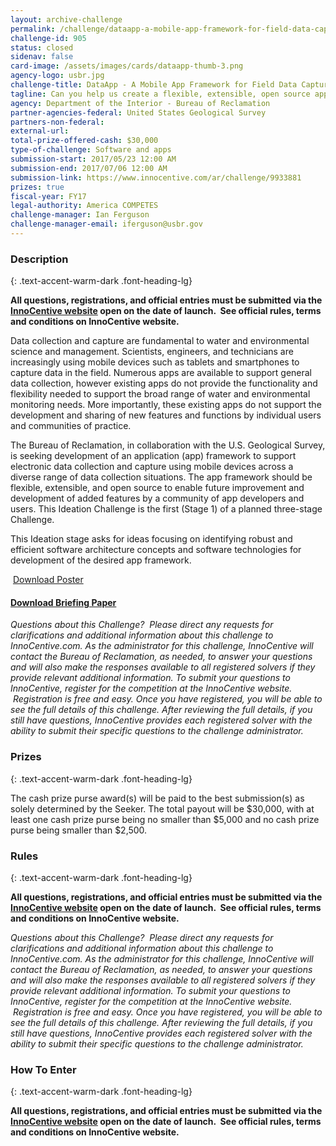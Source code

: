 ```yaml
---
layout: archive-challenge
permalink: /challenge/dataapp-a-mobile-app-framework-for-field-data-capture-stage-1/
challenge-id: 905
status: closed
sidenav: false
card-image: /assets/images/cards/dataapp-thumb-3.png
agency-logo: usbr.jpg
challenge-title: DataApp - A Mobile App Framework for Field Data Capture – Stage 1
tagline: Can you help us create a flexible, extensible, open source app for capturing field data?
agency: Department of the Interior - Bureau of Reclamation
partner-agencies-federal: United States Geological Survey
partners-non-federal: 
external-url:
total-prize-offered-cash: $30,000
type-of-challenge: Software and apps
submission-start: 2017/05/23 12:00 AM
submission-end: 2017/07/06 12:00 AM
submission-link: https://www.innocentive.com/ar/challenge/9933881
prizes: true
fiscal-year: FY17
legal-authority: America COMPETES
challenge-manager: Ian Ferguson
challenge-manager-email: iferguson@usbr.gov
---
```


<!-- Description start -->
### Description
{: .text-accent-warm-dark .font-heading-lg}

<p><strong>All questions, registrations, and official entries must be submitted via the <a href="https://www.innocentive.com/ar/challenge/9933881">InnoCentive website</a> open on the date of launch. &nbsp;See official rules, terms and conditions on InnoCentive website.</strong></p>
<p>Data collection and capture are fundamental to water and environmental science and management. Scientists, engineers, and technicians are increasingly using mobile devices such as tablets and smartphones to capture data in the field. Numerous apps are available to support general data collection, however existing apps do not provide the functionality and flexibility needed to support the broad range of water and environmental monitoring needs. More importantly, these existing apps do not support the development and sharing of new features and functions by individual users and communities of practice.</p>
<p>The Bureau of Reclamation, in collaboration with the U.S. Geological Survey, is seeking development of an application (app) framework to support electronic data collection and capture using mobile devices across a diverse range of data collection situations. The app framework should be flexible, extensible, and open source to enable future improvement and development of added features by a community of app developers and users. This Ideation Challenge is the first (Stage 1) of a planned three-stage Challenge.</p>
<p>This Ideation stage asks for ideas focusing on identifying robust and efficient software architecture concepts and software technologies for development of the desired app framework.</p>
<p>&nbsp;<a href="https://www.usbr.gov/research/challenge/images/datapp_poster.pdf" target="_blank&quot;">Download Poster</a></p>
<h4><a href="https://www.usbr.gov/research/challenge/docs/DataApp_BriefingPaper.pdf" target="_blank&quot;">Download Briefing Paper</a></h4>
<p><em>Questions about this Challenge?&nbsp; Please direct any requests for clarifications and additional information about this challenge to InnoCentive.com. As the administrator for this challenge, InnoCentive will contact the Bureau of Reclamation, as needed, to answer your questions and will also&nbsp;make the responses available to all registered solvers if they provide relevant additional information.&nbsp;To submit your questions to InnoCentive, register for the competition at the InnoCentive website. &nbsp;Registration is free and easy. Once you have registered, you will be able to see the full details of this challenge. After reviewing the full details, if you still have questions, InnoCentive provides each registered solver with the ability to submit their specific questions to the challenge administrator.</em></p>

<!-- Prizes start -->
### Prizes
{: .text-accent-warm-dark .font-heading-lg}

<p>The cash prize purse award(s) will be paid to the best submission(s)&nbsp;as solely determined by the Seeker. The total payout will be $30,000, with at least one cash prize purse being no smaller than $5,000 and no cash prize purse being smaller than $2,500.</p>

<!-- Rules start -->
### Rules 
{: .text-accent-warm-dark .font-heading-lg}

<p><strong>All questions, registrations, and official entries must be submitted via the <a href="https://www.innocentive.com/ar/challenge/9933881">InnoCentive website</a> open on the date of launch. &nbsp;See official rules, terms and conditions on InnoCentive website.</strong></p>

<p><em>Questions about this Challenge?&nbsp; Please direct any requests for clarifications and additional information about this challenge to InnoCentive.com. As the administrator for this challenge, InnoCentive will contact the Bureau of Reclamation, as needed, to answer your questions and will also&nbsp;make the responses available to all registered solvers if they provide relevant additional information.&nbsp;To submit your questions to InnoCentive, register for the competition at the InnoCentive website. &nbsp;Registration is free and easy. Once you have registered, you will be able to see the full details of this challenge. After reviewing the full details, if you still have questions, InnoCentive provides each registered solver with the ability to submit their specific questions to the challenge administrator.</em></p>

<!--  How To Enter start -->
### How To Enter
{: .text-accent-warm-dark .font-heading-lg}

<p><strong>All questions, registrations, and official entries must be submitted via the <a href="https://www.innocentive.com/ar/challenge/9933881">InnoCentive website</a> open on the date of launch. &nbsp;See official rules, terms and conditions on InnoCentive website.</strong></p>
